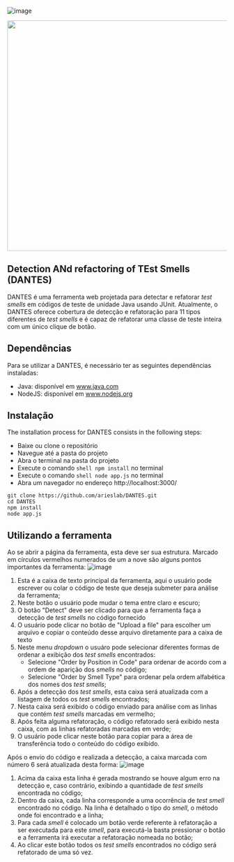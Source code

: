 ![image](https://github.com/arieslab/DANTES/assets/71935065/47ae9f4e-f960-403c-befb-30391728f374)<p><img src="https://github.com/arieslab/DANTES/blob/main/logotipo-dantes.png?raw=true" width="528"></p>
<!--# DANTES-->

## Detection ANd refactoring of TEst Smells (DANTES)

DANTES é uma ferramenta web projetada para detectar e refatorar _test smells_ em códigos de teste de unidade Java usando JUnit. Atualmente, o DANTES oferece cobertura de detecção e refatoração para 11 tipos diferentes de _test smells_ e é capaz de refatorar uma classe de teste inteira com um único clique de botão.

## Dependências
Para se utilizar a DANTES, é necessário ter as seguintes dependências instaladas:
* Java: disponível em www.java.com
* NodeJS: disponível em www.nodejs.org

## Instalação
The installation process for DANTES consists in the following steps:
* Baixe ou clone o repositório
* Navegue até a pasta do projeto
* Abra o terminal na pasta do projeto
* Execute o comando ````shell npm install```` no terminal
* Execute o comando ````shell node app.js```` no terminal
* Abra um navegador no endereço http://localhost:3000/

````shell
git clone https://github.com/arieslab/DANTES.git
cd DANTES
npm install
node app.js
````

## Utilizando a ferramenta
Ao se abrir a página da ferramenta, esta deve ser sua estrutura. Marcado em círculos vermelhos numerados de um a nove são alguns pontos importantes da ferramenta:
![image](https://github.com/arieslab/DANTES/assets/71935065/e7850030-e2e1-425d-8b24-54a37207c79c)

1. Esta é a caixa de texto principal da ferramenta, aqui o usuário pode escrever ou colar o código de teste que deseja submeter para análise da ferramenta;
2. Neste botão o usuário pode mudar o tema entre claro e escuro;
3. O botão "Detect" deve ser clicado para que a ferramenta faça a detecção de _test smells_ no código fornecido
4. O usuário pode clicar no botão de "Upload a file" para escolher um arquivo e copiar o conteúdo desse arquivo diretamente para a caixa de texto
5. Neste menu _dropdown_ o usuáro pode selecionar diferentes formas de ordenar a exibição dos _test smells_ encontrados:
   * Selecione "Order by Position in Code" para ordenar de acordo com a ordem de aparição dos _smells_ no código;
   * Selecione "Order by Smell Type" para ordenar pela ordem alfabética dos nomes dos _test smells_;
6. Após a detecção dos _test smells_, esta caixa será atualizada com a listagem de todos os _test smells_ encontrados;
7. Nesta caixa será exibido o código enviado para análise com as linhas que contém _test smells_ marcadas em vermelho;
8. Após feita alguma refatoração, o código refatorado será exibido nesta caixa, com as linhas refatoradas marcadas em verde;
9. O usuário pode clicar neste botão para copiar para a área de transferência todo o conteúdo do código exibido.

Após o envio do código e realizada a detecção, a caixa marcada com número 6 será atualizada desta forma:
![image](https://github.com/arieslab/DANTES/assets/71935065/9f01309a-21da-4593-a539-481c40882075)

1. Acima da caixa esta linha é gerada mostrando se houve algum erro na detecção e, caso contrário, exibindo a quantidade de _test smells_ encontrada no código;
2. Dentro da caixa, cada linha corresponde a uma ocorrência de _test smell_ encontrado no código. Na linha é detalhado o tipo do _smell_, o método onde foi encontrado e a linha;
3. Para cada _smell_ é colocado um botão verde referente à refatoração a ser executada para este _smell_, para executá-la basta pressionar o botão e a ferramenta irá executar a refatoração nomeada no botão;  
4. Ao clicar este botão todos os _test smells_ encontrados no código será refatorado de uma só vez.
